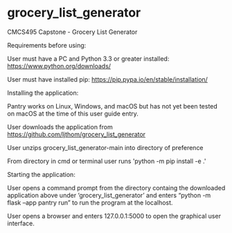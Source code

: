 # grocery_list_generator
CMCS495 Capstone - Grocery List Generator

Requirements before using:  

User must have a PC and Python 3.3 or greater installed: https://www.python.org/downloads/

User must have installed pip: https://pip.pypa.io/en/stable/installation/



Installing the application:

Pantry works on Linux, Windows, and macOS but has not yet been tested on macOS at the time of this user guide entry.

User downloads the application from https://github.com/ljthom/grocery_list_generator

User unzips grocery_list_generator-main into directory of preference

From directory in cmd or terminal user runs 'python -m pip install -e .'


Starting the application:  

User opens a command prompt from the directory containg the downloaded application above under ‘grocery_list_generator’ and enters “python -m flask –app pantry run” to run the program at the localhost.

User opens a browser and enters 127.0.0.1:5000 to open the graphical user interface.
